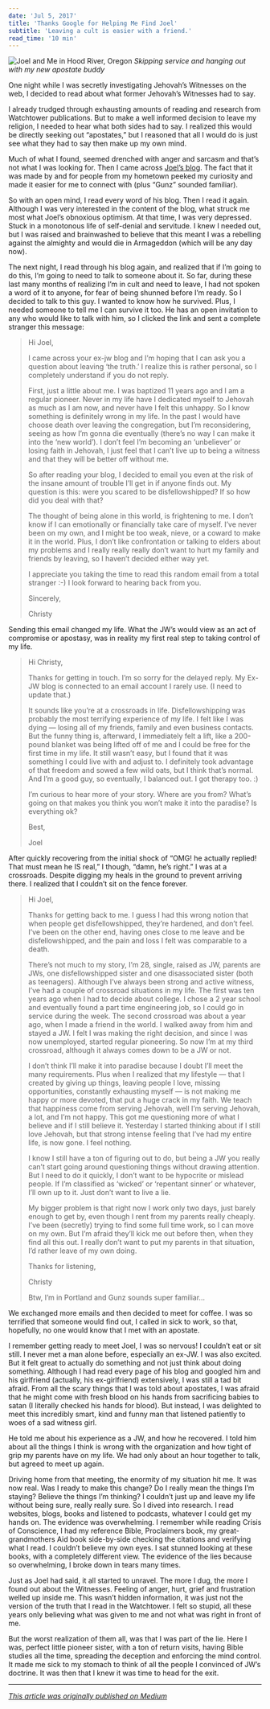 ```yaml
---
date: 'Jul 5, 2017'
title: 'Thanks Google for Helping Me Find Joel'
subtitle: 'Leaving a cult is easier with a friend.'
read_time: '10 min'
---
```


![Joel and Me in Hood River, Oregon](/images/baptism.jpeg)
_Skipping service and hanging out with my new apostate buddy_

One night while I was secretly investigating Jehovah’s Witnesses on the web, I decided to read about what former Jehovah’s Witnesses had to say.

I already trudged through exhausting amounts of reading and research from Watchtower publications. But to make a well informed decision to leave my religion, I needed to hear what both sides had to say. I realized this would be directly seeking out “apostates,” but I reasoned that all I would do is just see what they had to say then make up my own mind.

Much of what I found, seemed drenched with anger and sarcasm and that’s not what I was looking for. Then I came across [Joel’s blog](http://exjehovahswitnessportland.blogspot.com/). The fact that it was made by and for people from my hometown peeked my curiosity and made it easier for me to connect with (plus “Gunz” sounded familiar).

So with an open mind, I read every word of his blog. Then I read it again. Although I was very interested in the content of the blog, what struck me most what Joel’s obnoxious optimism. At that time, I was very depressed. Stuck in a monotonous life of self-denial and servitude. I knew I needed out, but I was raised and brainwashed to believe that this meant I was a rebelling against the almighty and would die in Armageddon (which will be any day now).

The next night, I read through his blog again, and realized that if I’m going to do this, I’m going to need to talk to someone about it. So far, during these last many months of realizing I’m in cult and need to leave, I had not spoken a word of it to anyone, for fear of being shunned before I’m ready. So I decided to talk to this guy. I wanted to know how he survived. Plus, I needed someone to tell me I can survive it too. He has an open invitation to any who would like to talk with him, so I clicked the link and sent a complete stranger this message:

> Hi Joel,
>
> I came across your ex-jw blog and I’m hoping that I can ask you a question about leaving ‘the truth.’ I realize this is rather personal, so I completely understand if you do not reply.
>
> First, just a little about me. I was baptized 11 years ago and I am a regular pioneer. Never in my life have I dedicated myself to Jehovah as much as I am now, and never have I felt this unhappy. So I know something is definitely wrong in my life. In the past I would have choose death over leaving the congregation, but I’m reconsidering, seeing as how I’m gonna die eventually (there’s no way I can make it into the ‘new world’). I don’t feel I’m becoming an ‘unbeliever’ or losing faith in Jehovah, I just feel that I can’t live up to being a witness and that they will be better off without me.
>
> So after reading your blog, I decided to email you even at the risk of the insane amount of trouble I’ll get in if anyone finds out. My question is this: were you scared to be disfellowshipped? If so how did you deal with that?
>
> The thought of being alone in this world, is frightening to me. I don’t know if I can emotionally or financially take care of myself. I’ve never been on my own, and I might be too weak, nieve, or a coward to make it in the world. Plus, I don’t like confrontation or talking to elders about my problems and I really really really don’t want to hurt my family and friends by leaving, so I haven’t decided either way yet.
>
> I appreciate you taking the time to read this random email from a total stranger :-) I look forward to hearing back from you.
>
> Sincerely,
>
> Christy

Sending this email changed my life. What the JW’s would view as an act of compromise or apostasy, was in reality my first real step to taking control of my life.

> Hi Christy,
>
> Thanks for getting in touch. I’m so sorry for the delayed reply. My Ex-JW blog is connected to an email account I rarely use. (I need to update that.)
>
> It sounds like you’re at a crossroads in life. Disfellowshipping was probably the most terrifying experience of my life. I felt like I was dying — losing all of my friends, family and even business contacts. But the funny thing is, afterward, I immediately felt a lift, like a 200-pound blanket was being lifted off of me and I could be free for the first time in my life. It still wasn’t easy, but I found that it was something I could live with and adjust to. I definitely took advantage of that freedom and sowed a few wild oats, but I think that’s normal. And I’m a good guy, so eventually, I balanced out. I got therapy too. :)
>
> I’m curious to hear more of your story. Where are you from? What’s going on that makes you think you won’t make it into the paradise? Is everything ok?
>
> Best,
>
> Joel

After quickly recovering from the initial shock of “OMG! he actually replied! That must mean he IS real,” I though, “damn, he’s right.” I was at a crossroads. Despite digging my heals in the ground to prevent arriving there. I realized that I couldn’t sit on the fence forever.

> Hi Joel,
>
> Thanks for getting back to me. I guess I had this wrong notion that when people get disfellowshipped, they’re hardened, and don’t feel. I’ve been on the other end, having ones close to me leave and be disfellowshipped, and the pain and loss I felt was comparable to a death.
>
> There’s not much to my story, I’m 28, single, raised as JW, parents are JWs, one disfellowshipped sister and one disassociated sister (both as teenagers). Although I’ve always been strong and active witness, I’ve had a couple of crossroad situations in my life. The first was ten years ago when I had to decide about college. I chose a 2 year school and eventually found a part time engineering job, so I could go in service during the week. The second crossroad was about a year ago, when I made a friend in the world. I walked away from him and stayed a JW. I felt I was making the right decision, and since I was now unemployed, started regular pioneering. So now I’m at my third crossroad, although it always comes down to be a JW or not.
>
> I don’t think I’ll make it into paradise because I doubt I’ll meet the many requirements. Plus when I realized that my lifestyle — that I created by giving up things, leaving people I love, missing opportunities, constantly exhausting myself — is not making me happy or more devoted, that put a huge crack in my faith. We teach that happiness come from serving Jehovah, well I’m serving Jehovah, a lot, and I’m not happy. This got me questioning more of what I believe and if I still believe it. Yesterday I started thinking about if I still love Jehovah, but that strong intense feeling that I’ve had my entire life, is now gone. I feel nothing.
>
> I know I still have a ton of figuring out to do, but being a JW you really can’t start going around questioning things without drawing attention. But I need to do it quickly, I don’t want to be hypocrite or mislead people. If I’m classified as ‘wicked’ or ‘repentant sinner’ or whatever, I’ll own up to it. Just don’t want to live a lie.
>
> My bigger problem is that right now I work only two days, just barely enough to get by, even though I rent from my parents really cheaply. I’ve been (secretly) trying to find some full time work, so I can move on my own. But I’m afraid they’ll kick me out before then, when they find all this out. I really don’t want to put my parents in that situation, I’d rather leave of my own doing.
>
> Thanks for listening,
>
> Christy
>
> Btw, I’m in Portland and Gunz sounds super familiar…

We exchanged more emails and then decided to meet for coffee. I was so terrified that someone would find out, I called in sick to work, so that, hopefully, no one would know that I met with an apostate.

I remember getting ready to meet Joel, I was so nervous! I couldn’t eat or sit still. I never met a man alone before, especially an ex-JW. I was also excited. But it felt great to actually do something and not just think about doing something. Although I had read every page of his blog and googled him and his girlfriend (actually, his ex-girlfriend) extensively, I was still a tad bit afraid. From all the scary things that I was told about apostates, I was afraid that he might come with fresh blood on his hands from sacrificing babies to satan (I literally checked his hands for blood). But instead, I was delighted to meet this incredibly smart, kind and funny man that listened patiently to woes of a sad witness girl.

He told me about his experience as a JW, and how he recovered. I told him about all the things I think is wrong with the organization and how tight of grip my parents have on my life. We had only about an hour together to talk, but agreed to meet up again.

Driving home from that meeting, the enormity of my situation hit me. It was now real. Was I ready to make this change? Do I really mean the things I’m staying? Believe the things I’m thinking? I couldn’t just up and leave my life without being sure, really really sure. So I dived into research. I read websites, blogs, books and listened to podcasts, whatever I could get my hands on. The evidence was overwhelming. I remember while reading Crisis of Conscience, I had my reference Bible, Proclaimers book, my great-grandmothers Aid book side-by-side checking the citations and verifying what I read. I couldn’t believe my own eyes. I sat stunned looking at these books, with a completely different view. The evidence of the lies because so overwhelming, I broke down in tears many times.

Just as Joel had said, it all started to unravel. The more I dug, the more I found out about the Witnesses. Feeling of anger, hurt, grief and frustration welled up inside me. This wasn’t hidden information, it was just not the version of the truth that I read in the Watchtower. I felt so stupid, all these years only believing what was given to me and not what was right in front of me.

But the worst realization of them all, was that I was part of the lie. Here I was, perfect little pioneer sister, with a ton of return visits, having Bible studies all the time, spreading the deception and enforcing the mind control. It made me sick to my stomach to think of all the people I convinced of JW’s doctrine. It was then that I knew it was time to head for the exit.

---

_[This article was originally published on Medium](https://medium.com/@christylaguardia/thanks-google-for-helping-me-find-joel-23e648e05f6c)_
